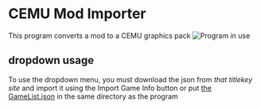 # CEMU Mod Importer
 This program converts a mod to a CEMU graphics pack
 ![Program in use](https://github.com/mrbob312/CEMU-Mod-Importer/blob/master/Github_Images/program.png?raw=true)
## dropdown usage
To use the dropdown menu, you must download the json from *that titlekey site* and import it using the Import Game Info button or put [the GameList.json](https://raw.githubusercontent.com/mrbob312/CEMU-Mod-Importer/master/GameList.json) in the same directory as the program
